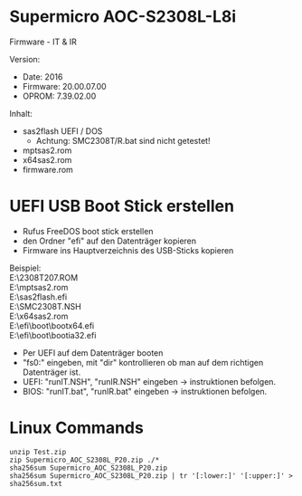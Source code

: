 # Supermicro AOC-S2308L-L8i

Firmware - IT & IR

Version:

- Date: 2016
- Firmware: 20.00.07.00
- OPROM: 7.39.02.00

Inhalt:

- sas2flash UEFI / DOS
  - Achtung: SMC2308T/R.bat sind nicht getestet!
- mptsas2.rom
- x64sas2.rom
- firmware.rom

# UEFI USB Boot Stick erstellen

- Rufus FreeDOS boot stick erstellen
- den Ordner "efi" auf den Datenträger kopieren
- Firmware ins Hauptverzeichnis des USB-Sticks kopieren

Beispiel:  
E:\2308T207.ROM  
E:\mptsas2.rom  
E:\sas2flash.efi  
E:\SMC2308T.NSH  
E:\x64sas2.rom  
E:\efi\boot\bootx64.efi  
E:\efi\boot\bootia32.efi  

- Per UEFI auf dem Datenträger booten
- "fs0:" eingeben, mit "dir" kontrollieren ob man auf dem richtigen Datenträger ist.
- UEFI: "runIT.NSH", "runIR.NSH" eingeben -> instruktionen befolgen.
- BIOS: "runIT.bat", "runIR.bat" eingeben -> instruktionen befolgen.

# Linux Commands

```
unzip Test.zip
zip Supermicro_AOC_S2308L_P20.zip ./*
sha256sum Supermicro_AOC_S2308L_P20.zip
sha256sum Supermicro_AOC_S2308L_P20.zip | tr '[:lower:]' '[:upper:]' > sha256sum.txt
```
